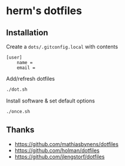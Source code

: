 # herm's dotfiles

## Installation
Create a `dots/.gitconfig.local` with contents
```
[user]
    name =
    email =
```
Add/refresh dotfiles
```bash
./dot.sh
```
Install software & set default options
```bash
./once.sh
```

## Thanks

* https://github.com/mathiasbynens/dotfiles
* https://github.com/holman/dotfiles
* https://github.com/jlengstorf/dotfiles
